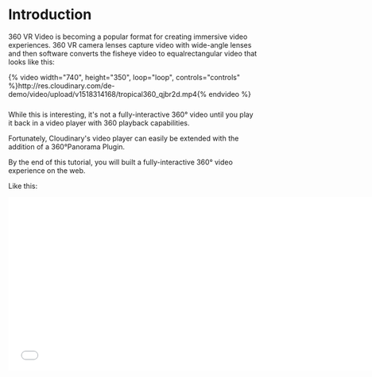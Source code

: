 # Introduction
360 VR Video is becoming a popular format for creating immersive video experiences. 360 VR camera lenses capture video with wide-angle lenses and then software converts the fisheye video to equalrectangular video that looks like this:

<div style="position: relative; padding-bottom: 2%;">
{% video width="740", height="350", loop="loop", controls="controls" %}http://res.cloudinary.com/de-demo/video/upload/v1518314168/tropical360_qjbr2d.mp4{% endvideo %}
</div>

While this is interesting, it's not a fully-interactive 360° video until you play it back in a video player with 360 playback capabilities. 

Fortunately, Cloudinary's video player can easily be extended with the addition of a 360°Panorama Plugin. 

By the end of this tutorial, you will built a fully-interactive 360° video experience on the web. 

Like this:
<div style="position: relative; padding-bottom: 56.25%;">
<iframe
	src="//codepen.io/eeeps/live/MQpOpx"
	frameborder="0"
	allowfullscreen
	crossorigin="anonymous"
	style="position: absolute;
		top: 0;
		left: 0;
		width: 740px;
		height: 350px;
	">
</iframe>
</div>
 
Note: If video fails to appear, toggle video to full screen and back.

Cool? Right? Let’s get started.